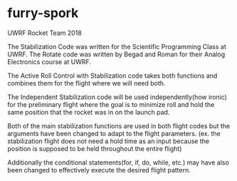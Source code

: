 # furry-spork
UWRF Rocket Team 2018

The Stabilization Code was written for the Scientific Programming Class at UWRF.
The Rotate code was written by Begad and Roman for their Analog Electronics course at UWRF.

The Active Roll Control with Stabilization code takes both functions and combines them for the flight where we will need both.

The Independent Stabilization code will be used independently(how ironic) for the preliminary flight where the goal is to minimize roll and hold the same position that the rocket was in on the launch pad.

Both of the main stabilization functions are used in both flight codes but the arguments have been changed to adapt to the flight parameters. (ex. the stabilization flight does not need a hold time as an input because the position is supposed to be held throughout the entire flight)

Additionally the conditional statements(for, if, do, while, etc.) may have also been changed to effectively execute the desired flight pattern.
